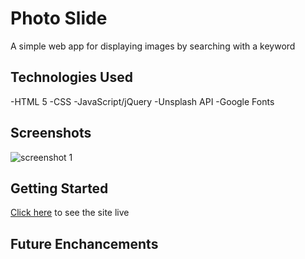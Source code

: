 # Photo Slide

A simple web app for displaying images by searching with a keyword

## Technologies Used

-HTML 5
-CSS
-JavaScript/jQuery
-Unsplash API
-Google Fonts

## Screenshots

![screenshot 1](https://imgur.com/5KALgow)

## Getting Started

[Click here](https://git.generalassemb.ly/anton/photo-slide.git) to see the site live

## Future Enchancements
